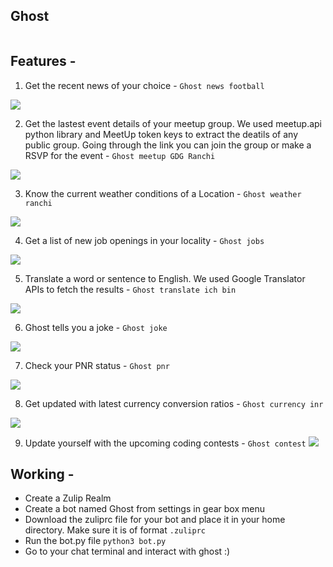## Ghost

![]()

## Features -
1. Get the recent news of your choice - 
	``` Ghost news football ```
    
![](https://i.ibb.co/qMw5RFJ/Screenshot-2019-10-19-home-XDSA-Zulip-4.png)

2. Get the lastest event details of your meetup group. We used meetup.api python library and MeetUp token keys to extract the deatils of any public group. Going through the link you can join the group or make a RSVP for the event - 
	``` Ghost meetup GDG Ranchi ```
    
![](https://i.ibb.co/w4hLq32/Screenshot-2019-10-19-home-XDSA-Zulip-7.png)

3. Know the current weather conditions of a Location - 
	``` Ghost weather ranchi ```
    
![](https://i.ibb.co/89QPKP1/Screenshot-2019-10-19-home-XDSA-Zulip.png)

4. Get a list of new job openings in your locality - 
	``` Ghost jobs ```

![](https://i.ibb.co/zN2SzJz/Screenshot-2019-10-19-home-XDSA-Zulip-2.png)

5. Translate a word or sentence to English. We used Google Translator APIs to fetch the results - 
	``` Ghost translate ich bin ```
    
![](https://i.ibb.co/FbHKNSG/Screenshot-2019-10-19-home-XDSA-Zulip-8.png)

6. Ghost tells you a joke - 
	``` Ghost joke ```
    
![](https://i.ibb.co/tBMjJPg/Screenshot-2019-10-19-home-XDSA-Zulip-3.png)

7. Check your PNR status -
	``` Ghost pnr ```

![](https://i.ibb.co/q9nfgHf/Screenshot-2019-10-19-home-XDSA-Zulip-6.png)

8. Get updated with latest currency conversion ratios - 
	``` Ghost currency inr ```
    
![](https://i.ibb.co/QrP5Gj0/Screenshot-2019-10-19-home-XDSA-Zulip-5.png)

9. Update yourself with the upcoming coding contests - 
	``` Ghost contest ```
![](https://i.ibb.co/GcXDvZF/Screenshot-2019-10-19-home-XDSA-Zulip-1.png)

## Working - 
- Create a Zulip Realm
- Create a bot named Ghost from settings in gear box menu
- Download the zuliprc file for your bot and place it in your home directory. Make sure it is of format ```.zuliprc```
- Run the bot.py file ``` python3 bot.py ```
- Go to your chat terminal and interact with ghost :)